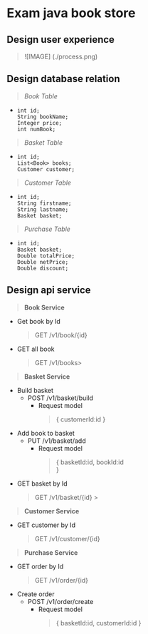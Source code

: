 # Exam java book store
## Design user experience
> ![IMAGE] (./process.png)

## Design database relation
> *Book Table*
-     int id;
      String bookName;
      Integer price;
      int numBook;
      
> *Basket Table*
-     int id;
      List<Book> books;
      Customer customer;
     
> *Customer Table*
-     int id;
      String firstname;
      String lastname;
      Basket basket;
      
> *Purchase Table*
-     int id;
      Basket basket;
      Double totalPrice;
      Double netPrice;
      Double discount;
      
## Design api service
> **Book Service**
* Get book by Id
    > GET /v1/book/{id}
* GET all book
    > GET /v1/books> 
                 
> **Basket Service**
* Build basket
    -   POST /v1/basket/build
        -   Request model
            > {
                 customerId:id
              }
* Add book to basket
    -   PUT /v1/basket/add
        -   Request model
            > {
                 basketId:id,
                 bookId:id    
              }                            
* GET basket by Id 
    > GET /v1/basket/{id}
                      >
> **Customer Service**                     
* GET customer by Id 
    > GET /v1/customer/{id}
  
> **Purchase Service**                     
* GET order by Id 
    > GET /v1/order/{id} 
* Create order
    -   POST /v1/order/create
        -   Request model
            > {
                 basketId:id,
                 customerId:id 
              }                
 


